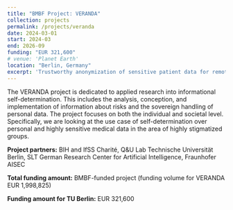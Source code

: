 ```yaml
---
title: "BMBF Project: VERANDA"
collection: projects
permalink: /projects/veranda
date: 2024-03-01
start: 2024-03
end: 2026-09
funding: "EUR 321,600"
# venue: 'Planet Earth'
location: "Berlin, Germany"
excerpt: 'Trustworthy anonymization of sensitive patient data for remote consultations.'
---
```



The VERANDA project is dedicated to applied research into informational self-determination. This includes the analysis, conception, and implementation of information about risks and the sovereign handling of personal data. The project focuses on both the individual and societal level. Specifically, we are looking at the use case of self-determination over personal and highly sensitive medical data in the area of highly stigmatized groups.

**Project partners:** BIH and IfSS Charité, Q&U Lab Technische Universität Berlin, SLT German Research Center for Artificial Intelligence, Fraunhofer AISEC 

**Total funding amount:** BMBF-funded project (funding volume for VERANDA  EUR 1,998,825)

**Funding amount for TU Berlin:** EUR 321,600
